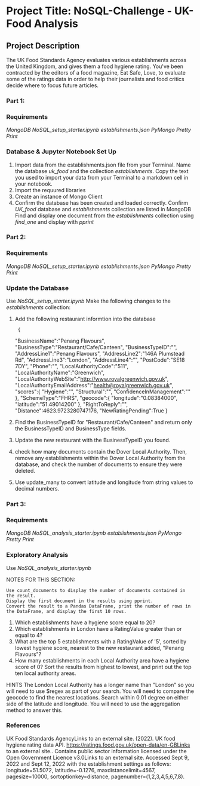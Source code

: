 # Project Title: NoSQL-Challenge - UK-Food Analysis

## Project Description

The UK Food Standards Agency evaluates various establishments across the United Kingdom, and gives them a food hygiene rating. You've been contracted by the editors of a food magazine, Eat Safe, Love, to evaluate some of the ratings data in order to help their journalists and food critics decide where to focus future articles.

### Part 1: 

### Requirements

*MongoDB* 
*NoSQL_setup_starter.ipynb* 
*establishments.json* 
*PyMongo* 
*Pretty Print*

### Database & Jupyter Notebook Set Up

1. Import data from the establishments.json file from your Terminal. Name the database *uk_food* and the collection *establishments*. Copy the text you used to import your data from your Terminal to a markdown cell in your notebook. 
2. Import the requured libraries
3. Create an instance of Mongo Client
4. Confirm the database has been created and loaded correctly.
    Confirm *UK_food* database and *establishments* collection are listed in MongoDB
    Find and display one document from the *establishments* collection using *find_one* and display with *pprint*

### Part 2: 

### Requirements

*MongoDB* 
*NoSQL_setup_starter.ipynb* 
*establishments.json* 
*PyMongo* 
*Pretty Print*

### Update the Database
Use *NoSQL_setup_starter.ipynb*
Make the following changes to the *establishments* collection:

1. Add the following restaurant informtion into the database

        {
    "BusinessName":"Penang Flavours",
    "BusinessType":"Restaurant/Cafe/Canteen",
    "BusinessTypeID":"",
    "AddressLine1":"Penang Flavours",
    "AddressLine2":"146A Plumstead Rd",
    "AddressLine3":"London",
    "AddressLine4":"",
    "PostCode":"SE18 7DY",
    "Phone":"",
    "LocalAuthorityCode":"511",
    "LocalAuthorityName":"Greenwich",
    "LocalAuthorityWebSite":"http://www.royalgreenwich.gov.uk",
    "LocalAuthorityEmailAddress":"health@royalgreenwich.gov.uk",
    "scores":{
        "Hygiene":"",
        "Structural":"",
        "ConfidenceInManagement":""
    },
    "SchemeType":"FHRS",
    "geocode":{
        "longitude":"0.08384000",
        "latitude":"51.49014200"
    },
    "RightToReply":"",
    "Distance":4623.9723280747176,
    "NewRatingPending":True
}

2. Find the BusinessTypeID for "Restaurant/Cafe/Canteen" and return only the BusinessTypeID and BusinessType fields.
3.  Update the new restaurant with the BusinessTypeID you found.
4.  check how many documents contain the Dover Local Authority. Then, remove any establishments within the Dover Local Authority from the database, and check the number of documents to ensure they were deleted.
5.  Use update_many to convert latitude and longitude from string values to decimal numbers.

### Part 3: 

### Requirements

*MongoDB* 
*NoSQL_analysis_starter.ipynb* 
*establishments.json* 
*PyMongo* 
*Pretty Print*

### Exploratory Analysis

Use *NoSQL_analysis_starter.ipynb*

NOTES FOR THIS SECTION:

    Use count_documents to display the number of documents contained in the result.
    Display the first document in the results using pprint.
    Convert the result to a Pandas DataFrame, print the number of rows in the DataFrame, and display the first 10 rows.

1. Which establishments have a hygiene score equal to 20?
2. Which establishments in London have a RatingValue greater than or equal to 4?
3. What are the top 5 establishments with a RatingValue of '5', sorted by lowest hygiene score, nearest to the new restaurant added, "Penang Flavours"?
4. How many establishments in each Local Authority area have a hygiene score of 0? Sort the results from highest to lowest, and print out the top ten local authority areas.

HINTS
The London Local Authority has a longer name than "London" so you will need to use $regex as part of your search.
You will need to compare the geocode to find the nearest locations. Search within 0.01 degree on either side of the latitude and longitude.
You will need to use the aggregation method to answer this.


### References
UK Food Standards AgencyLinks to an external site. (2022). UK food hygiene rating data API. https://ratings.food.gov.uk/open-data/en-GBLinks to an external site.. Contains public sector information licensed under the Open Government Licence v3.0Links to an external site.
Accessed Sept 9, 2022 and Sept 12, 2022 with the establishment settings as follows: longitude=51.5072, latitude=-0.1276, maxdistancelimit=4567, pagesize=10000, sortoptionkey=distance, pagenumber=(1,2,3,4,5,6,7,8).

